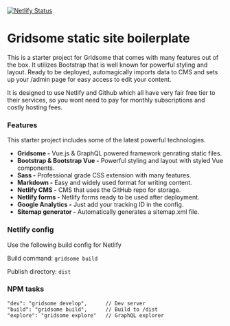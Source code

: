 [![Netlify Status](https://api.netlify.com/api/v1/badges/924fc724-1e13-44e8-8161-1d0ce716de9c/deploy-status)](https://app.netlify.com/sites/gridsome-boilerplate/deploys)

# Gridsome static site boilerplate

This is a starter project for Gridsome that comes with many features out of the box. It utilizes Bootstrap that is well known for powerful styling and layout. Ready to be deployed, automagically imports data to CMS and sets up your /admin page for easy access to edit your content.

It is designed to use Netlify and Github which all have very fair free tier to their services, so you wont need to pay for monthly subscriptions and costly hosting fees.

### Features

This starter project includes some of the latest powerful technologies.

*   **Gridsome -** Vue.js & GraphQL powered framework genrating static files.
*   **Bootstrap & Bootstrap Vue -** Powerful styling and layout with styled Vue components.
*   **Sass -** Professional grade CSS extension with many features.
*   **Markdown -** Easy and widely used format for writing content.
*   **Netlify CMS -** CMS that uses the GitHub repo for storage.
*   **Netlify forms -** Netlify forms ready to be used after deployment.
*   **Google Analytics -** Just add your tracking ID in the config.
*   **Sitemap generator -** Automatically generates a sitemap.xml file.

### Netlify config

Use the following build config for Netlify

Build command: `gridsome build`

Publish directory: `dist`

### NPM tasks
```
"dev": "gridsome develop",      // Dev server
"build": "gridsome build",      // Build to /dist
"explore": "gridsome explore"   // GraphQL explorer
```
